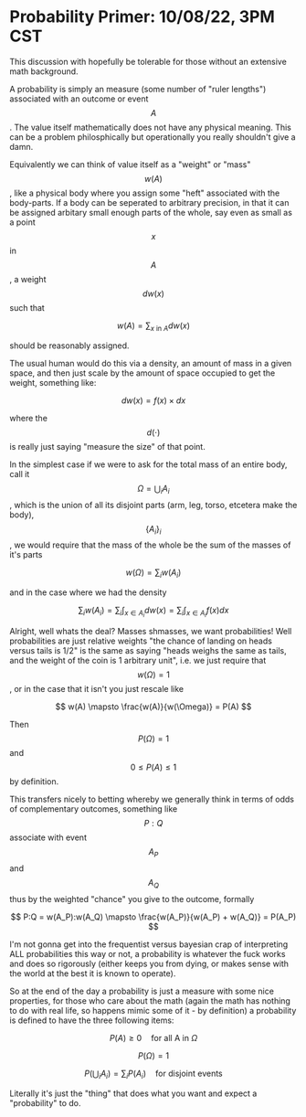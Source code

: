 # Probability Primer: 10/08/22, 3PM CST

This discussion with hopefully be tolerable for those without an extensive math background.

A probability is simply an measure (some number of "ruler lengths") associated with an outcome or event $$A$$ . The value itself mathematically does not have any physical meaning. This can be a problem philosphically but operationally you really shouldn't give a damn.

Equivalently we can think of value itself as a "weight" or "mass" $$w(A)$$ , like a physical body where you assign some "heft" associated with the body-parts. If a body can be seperated to arbitrary precision, in that it can be assigned arbitary small enough parts of the whole, say even as small as a point $$x$$ in $$A$$ , a weight $$dw(x)$$ such that

$$
w(A) = \sum_{x \text{ in } A} dw(x)
$$

should be reasonably assigned.

The usual human would do this via a density, an amount of mass in a given space, and then just scale by the amount of space occupied to get the weight, something like:

$$
dw(x) = f(x) \times dx
$$

where the $$d(\cdot)$$ is really just saying "measure the size" of that point.

In the simplest case if we were to ask for the total mass of an entire body, call it $$\Omega = \bigcup_i A_i$$, which is the union of all its disjoint parts (arm, leg, torso, etcetera make the body), $$\{A_i\}_i$$, we would require that the mass of the whole be the sum of the masses of it's parts

$$
w(\Omega) = \sum_i w(A_i)
$$

and in the case where we had the density

$$
\sum_i w(A_i) = \sum_i \int_{x \in A_i} dw(x) = \sum_i \int_{x \in A_i} f(x) dx
$$

Alright, well whats the deal? Masses shmasses, we want probabilities! Well probabilities are just relative weights "the chance of landing on heads versus tails is 1/2" is the same as saying "heads weighs the same as tails, and the weight of the coin is 1 arbitrary unit", i.e. we just require that $$w(\Omega) = 1$$, or in the case that it isn't you just rescale like

$$
w(A) \mapsto \frac{w(A)}{w(\Omega)} = P(A)
$$

Then $$P(\Omega) = 1$$ and $$0 \leq P(A) \leq 1$$ by definition.

This transfers nicely to betting whereby we generally think in terms of odds of complementary outcomes, something like $$P:Q$$ associate with event $$A_P$$ and $$A_Q$$ thus by the weighted "chance" you give to the outcome, formally

$$
P:Q = w(A_P):w(A_Q) \mapsto \frac{w(A_P)}{w(A_P) + w(A_Q)} = P(A_P)
$$

I'm not gonna get into the frequentist versus bayesian crap of interpreting ALL probabilities this way or not, a probability is whatever the fuck works and does so rigorously (either keeps you from dying, or makes sense with the world at the best it is known to operate).

So at the end of the day a probability is just a measure with some nice properties, for those who care about the math (again the math has nothing to do with real life, so happens mimic some of it - by definition) a probability is defined to have the three following items:

$$
P(A) \geq 0 \quad \text{for all A in} \ \Omega
$$

$$
P(\Omega) = 1
$$

$$
P(\bigcup_i A_i) = \sum_i P(A_i) \quad \text{for disjoint events}
$$

Literally it's just the "thing" that does what you want and expect a "probability" to do.
